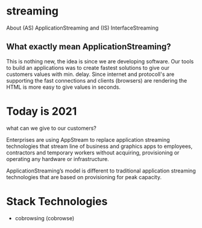 # streaming
About (AS) ApplicationStreaming and (IS) InterfaceStreaming 

## What exactly mean ApplicationStreaming?

This is nothing new, the idea is since we are developing software.
Our tools to build an applications was to create fastest solutions to give our customers values with min. delay.
Since internet and protocoll's are supporting the fast connections and clients (browsers) are rendering the HTML is more easy to give values in seconds.


# Today is 2021
what can we give to our customers?

Enterprises are using AppStream to replace application streaming technologies that stream line of business and graphics apps to employees, contractors and temporary workers without acquiring, provisioning or operating any hardware or infrastructure.

ApplicationStreaming’s model is different to traditional application streaming technologies that are based on provisioning for peak capacity. 

# Stack Technologies

+ cobrowsing (cobrowse)
